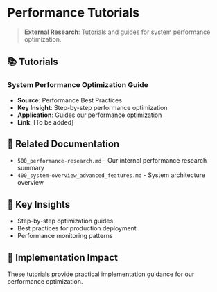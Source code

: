 <!-- MODULE_REFERENCE: 400_deployment-environment-guide_additional_resources.md -->
<!-- MODULE_REFERENCE: B-011-DEPLOYMENT-GUIDE_production_deployment.md -->
<!-- MODULE_REFERENCE: 400_performance-optimization-guide_additional_resources.md -->
<!-- MODULE_REFERENCE: 400_system-overview_system_architecture_macro_view.md -->
<!-- MODULE_REFERENCE: 400_deployment-environment-guide.md -->
<!-- MODULE_REFERENCE: 400_performance-optimization-guide.md -->
# Performance Tutorials

> **External Research**: Tutorials and guides for system performance optimization.

## 📚 **Tutorials**

### **System Performance Optimization Guide**
- **Source**: Performance Best Practices
- **Key Insight**: Step-by-step performance optimization
- **Application**: Guides our performance optimization
- **Link**: [To be added]

## 🔗 **Related Documentation**
- `500_performance-research.md` - Our internal performance research summary
- `400_system-overview_advanced_features.md` - System architecture overview

## 📖 **Key Insights**
- Step-by-step optimization guides
- Best practices for production deployment
- Performance monitoring patterns

## 🎯 **Implementation Impact**
These tutorials provide practical implementation guidance for our performance optimization.
